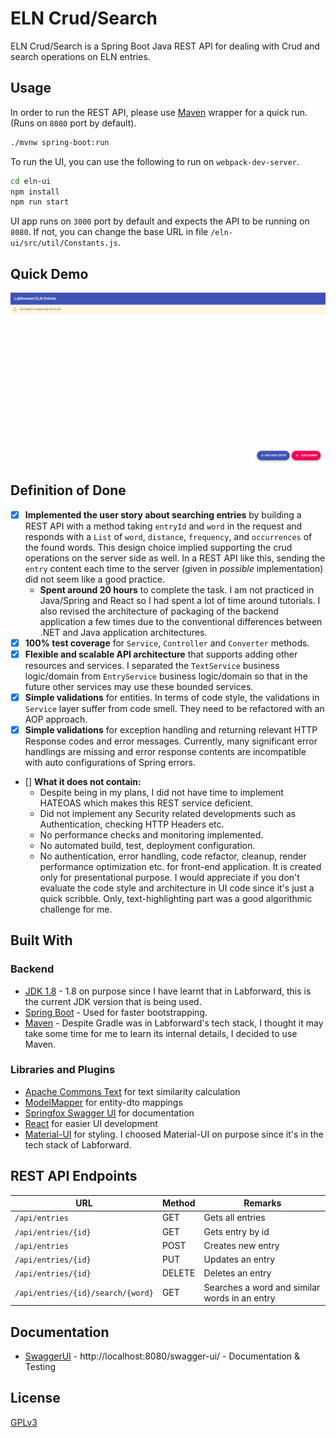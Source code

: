 # ELN Crud/Search

ELN Crud/Search is a Spring Boot Java REST API for dealing with Crud and search operations on ELN entries. 

## Usage

In order to run the REST API, please use [Maven](https://maven.apache.org/) wrapper for a quick run. (Runs on ```8080``` port by default).

```bash
./mvnw spring-boot:run
```

To run the UI, you can use the following to run on ```webpack-dev-server```.

```bash
cd eln-ui
npm install
npm run start
```

UI app runs on ```3000``` port by default and expects the API to be running on ```8080```. If not, you can change the base URL in file ```/eln-ui/src/util/Constants.js```.

## Quick Demo

![](eln-ui-demo.gif)

## Definition of Done

* [x] **Implemented the user story about searching entries** by building a REST API with a method taking ```entryId``` and ```word``` in the request and responds with a ```List``` of ```word```, ```distance```, ```frequency```, and ```occurrences``` of the found words. This design choice implied supporting the crud operations on the server side as well. In a REST API like this, sending the ```entry``` content each time to the server (given in *possible* implementation) did not seem like a good practice.
  * **Spent around 20 hours** to complete the task. I am not practiced in Java/Spring and React so I had spent a lot of time around tutorials. I also revised the architecture of packaging of the backend application a few times due to the conventional differences between .NET and Java application architectures.
* [x] **100% test coverage** for ```Service```, ```Controller``` and ```Converter``` methods.
* [x] **Flexible and scalable API architecture** that supports adding other resources and services. I separated the ```TextService``` business logic/domain from ```EntryService``` business logic/domain so that in the future other services may use these bounded services.
* [x] **Simple validations** for entities. In terms of code style, the validations in ```Service``` layer suffer from code smell. They need to be refactored with an AOP approach.
* [x] **Simple validations** for exception handling and returning relevant HTTP Response codes and error messages. Currently, many significant error handlings are missing and error response contents are incompatible with auto configurations of Spring errors.
* [] **What it does not contain:**
  * Despite being in my plans, I did not have time to implement HATEOAS  which makes this REST service deficient.
  * Did not implement any Security related developments such as Authentication, checking HTTP Headers etc.
  * No performance checks and monitoring implemented.
  * No automated build, test, deployment configuration.
  * No authentication, error handling, code refactor, cleanup, render performance optimization etc. for front-end application. It is created only for presentational purpose. I would appreciate if you don't evaluate the code style and architecture in UI code since it's just a quick scribble. Only, text-highlighting part was a good algorithmic challenge for me.

## Built With

### Backend

* 	[JDK 1.8](http://www.oracle.com/technetwork/java/javase/downloads/jdk8-downloads-2133151.html) - 1.8 on purpose since I have learnt that in Labforward, this is the current JDK version that is being used.
* 	[Spring Boot](https://spring.io/projects/spring-boot) - Used for faster bootstrapping.
* 	[Maven](https://maven.apache.org/) - Despite Gradle was in Labforward's tech stack, I thought it may take some time for me to learn its internal details, I decided to use Maven.

###  Libraries and Plugins

* 	[Apache Commons Text](https://mvnrepository.com/artifact/org.apache.commons/commons-text) for text similarity calculation
* 	[ModelMapper](https://mvnrepository.com/artifact/org.modelmapper/modelmapper) for entity-dto mappings
* 	[Springfox Swagger UI](https://mvnrepository.com/artifact/io.springfox/springfox-swagger-ui) for documentation
* 	[React](https://reactjs.org/) for easier UI development
* 	[Material-UI](https://material-ui.com/) for styling. I choosed Material-UI on purpose since it's in the tech stack of Labforward.

## REST API Endpoints

|  URL |  Method | Remarks |
|----------|--------------|--------------|
|`/api/entries`                      | GET     | Gets all entries                              |
|`/api/entries/{id}`                 | GET     | Gets entry by id                              |
|`/api/entries`                      | POST    | Creates new entry                             |
|`/api/entries/{id}`                 | PUT     | Updates an entry                              |
|`/api/entries/{id}`                 | DELETE  | Deletes an entry                              |
|`/api/entries/{id}/search/{word}`   | GET     | Searches a word and similar words in an entry |

## Documentation

* 	[SwaggerUI](http://localhost:8080/swagger-ui/) - http://localhost:8080/swagger-ui/ - Documentation & Testing

## License
[GPLv3](https://www.gnu.org/licenses/gpl-3.0.en.html)
